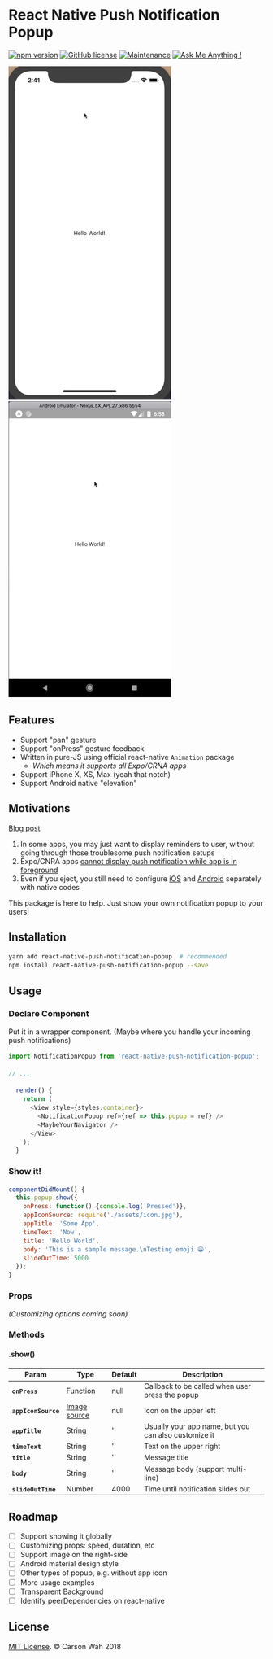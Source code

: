 # React Native Push Notification Popup

[![npm version](https://badge.fury.io/js/react-native-push-notification-popup.svg)](https://badge.fury.io/js/react-native-push-notification-popup)
[![GitHub license](https://img.shields.io/github/license/Naereen/StrapDown.js.svg)](https://github.com/Naereen/StrapDown.js/blob/master/LICENSE)
[![Maintenance](https://img.shields.io/badge/Maintained%3F-yes-green.svg)](https://GitHub.com/Naereen/StrapDown.js/graphs/commit-activity)
[![Ask Me Anything !](https://img.shields.io/badge/Ask%20me-anything-1abc9c.svg)](https://GitHub.com/Naereen/ama)

![iOS Preview](https://github.com/carsonwah/_file_hosting/blob/master/react-native-push-notification-popup/ios-example.gif?raw=true) ![Android Preview](https://github.com/carsonwah/_file_hosting/blob/master/react-native-push-notification-popup/android-example.gif?raw=true)

## Features

- Support "pan" gesture
- Support "onPress" gesture feedback
- Written in pure-JS using official react-native `Animation` package
    - *Which means it supports all Expo/CRNA apps*
- Support iPhone X, XS, Max (yeah that notch)
- Support Android native "elevation"

## Motivations

[Blog post](https://medium.com/@carsonwah/show-push-notification-popup-in-react-native-19db965a5603)

1. In some apps, you may just want to display reminders to user, without going through those troublesome push notification setups
2. Expo/CNRA apps [cannot display push notification while app is in foreground](https://docs.expo.io/versions/v27.0.0/guides/push-notifications#notification-handling-timing)
3. Even if you eject, you still need to configure [iOS](https://stackoverflow.com/questions/14872088/get-push-notification-while-app-in-foreground-ios) and [Android](https://stackoverflow.com/questions/38451235/how-to-handle-the-fire-base-notification-when-app-is-in-foreground) separately with native codes

This package is here to help. Just show your own notification popup to your users!

## Installation

```bash
yarn add react-native-push-notification-popup  # recommended
npm install react-native-push-notification-popup --save
```

## Usage

### Declare Component

Put it in a wrapper component. (Maybe where you handle your incoming push notifications)

```javascript
import NotificationPopup from 'react-native-push-notification-popup';

// ...

  render() {
    return (
      <View style={styles.container}>
        <NotificationPopup ref={ref => this.popup = ref} />
        <MaybeYourNavigator />
      </View>
    );
  }
```

### Show it!

```javascript
componentDidMount() {
  this.popup.show({
    onPress: function() {console.log('Pressed')},
    appIconSource: require('./assets/icon.jpg'),
    appTitle: 'Some App',
    timeText: 'Now',
    title: 'Hello World',
    body: 'This is a sample message.\nTesting emoji 😀',
    slideOutTime: 5000
  });
}
```

### Props

*(Customizing options coming soon)*

### Methods

#### .show()

| Param | Type | Default | Description |
| --- | --- | --- | --- |
| **`onPress`** | Function | null | Callback to be called when user press the popup |
| **`appIconSource`** | [Image source](https://facebook.github.io/react-native/docs/image.html#source) | null | Icon on the upper left |
| **`appTitle`** | String | '' | Usually your app name, but you can also customize it |
| **`timeText`** | String | '' | Text on the upper right |
| **`title`** | String | '' | Message title |
| **`body`** | String | '' | Message body (support multi-line) |
| **`slideOutTime`** | Number | 4000 | Time until notification slides out |


## Roadmap

- [ ] Support showing it globally
- [ ] Customizing props: speed, duration, etc
- [ ] Support image on the right-side
- [ ] Android material design style
- [ ] Other types of popup, e.g. without app icon
- [ ] More usage examples
- [ ] Transparent Background
- [ ] Identify peerDependencies on react-native

## License

[MIT License](https://opensource.org/licenses/mit-license.html). © Carson Wah 2018


